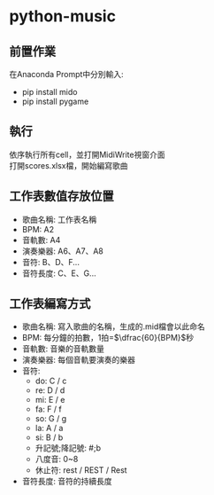 # python-music
## 前置作業
在Anaconda Prompt中分別輸入:
- pip install mido
- pip install pygame

## 執行
依序執行所有cell，並打開MidiWrite視窗介面\
打開scores.xlsx檔，開始編寫歌曲
## 工作表數值存放位置
- 歌曲名稱: 工作表名稱
- BPM: A2
- 音軌數: A4
- 演奏樂器: A6、A7、A8
- 音符: B、D、F...
- 音符長度: C、E、G...

## 工作表編寫方式
- 歌曲名稱: 寫入歌曲的名稱，生成的.mid檔會以此命名
- BPM: 每分鐘的拍數，1拍=$\dfrac{60}{BPM}$秒
- 音軌數: 音樂的音軌數量
- 演奏樂器: 每個音軌要演奏的樂器
- 音符:
    - do: C / c
    - re: D / d
    - mi: E / e
    - fa: F / f
    - so: G / g
    - la: A / a
    - si: B / b
    - 升記號;降記號: #;b
    - 八度音: 0~8
    - 休止符: rest / REST / Rest
- 音符長度: 音符的持續長度
